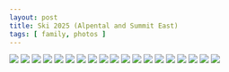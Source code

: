 ```yaml
---
layout: post
title: Ski 2025 (Alpental and Summit East)
tags: [ family, photos ]
---
```

<script src="https://ajax.googleapis.com/ajax/libs/jquery/1.11.1/jquery.min.js" ></script>
<link href="https://cdnjs.cloudflare.com/ajax/libs/fotorama/4.6.4/fotorama.min.css" rel="stylesheet">
<script src="https://cdnjs.cloudflare.com/ajax/libs/fotorama/4.6.4/fotorama.min.js" ></script>

<div class="fotorama"  data-fit="contain">
    <img src="https://lh3.googleusercontent.com/pw/AP1GczN-NtA0eXak5CJrg87PEYjaMKozJ6961mCR1VF-qEfJSOsV4oGxoGaew2L7WknB3MP3zUglE1pQrbgUv2ZQMreAJXdcQxmAAdZpB0nfCQRWymQqmSMg=s0">
    <img src="https://lh3.googleusercontent.com/pw/AP1GczNvCDjC1eD8Ddbu2JSqJnn-MIFOZHpPLMfEjQEoleZJbkZ9me5pBy5Ay_kvE5Irj_N9XCzXgMMY2CDwY0eoAHMXfA8E5NXx2J9KqoqvzymmMfLUk-cu=s0">
    <img src="https://lh3.googleusercontent.com/pw/AP1GczPFHKDoQvEuEeoSoszrnmUzLp5C8mtVnIzDy2nXhbvlW9EkB1s8HjOZ9rApkJL2nGrnqKCxkxcsKaLrPRnBkMY2UMEpu2By2zMQDT9hA7TizmvbFCAq=s0">
    <img src="https://lh3.googleusercontent.com/pw/AP1GczMrJHRHuFstbt0I5xUkAP_DmCCOAbwRYwp-nbl3GQBkJ67eWXk3RgFEQoRfqBBvIUy2tVGFJQhfL9ljltgijGa1SeLodcvIvA2nLhOi3AUKY3Fp11jR=s0">
    <img src="https://lh3.googleusercontent.com/pw/AP1GczMPGt2fOJg0p1Mlu2A9DS1kXB_KnvTcwjfwbvsS0IIhvcvvDg0Hk7O6PFXZcVnxSEz9UW24B8gNynSDrGaXnzpb-f9-HBZWr0UcUnbk7QYw9TuUZbld=s0">
    <img src="https://lh3.googleusercontent.com/pw/AP1GczOVR5E6ykW_6IujBHLUuIbM7P298xVGFGVOgzpXe-IWaO0YQdtpzvJhJpu8Mo_IZdX4raQUu3ti1-7rKVAj__0Q9NJWwNH0MyWC9zruyP8MrCGA--ZE=s0">
    <img src="https://lh3.googleusercontent.com/pw/AP1GczONVRgXeunqkt2isrW1E0qOFNTAL_4A1D30jS0t7GNRltoZhD4rgDsE_MllQK_NEUvEhACb0BjjPQM04KhEEyPLlcuIRoXqvrXnBTcm18uCOfsxzO3g=s0">
    <img src="https://lh3.googleusercontent.com/pw/AP1GczPm3WdT7WRXfWYyjOCZkKm7PhSEkfuk4irBD3JRaNnNZceZkWfoEAXDDE_soWv7etbh0XLQIvZgZU0S7ef94E-X364Or0yxy2IKODEOo106c1_wFQbo=s0">
    <img src="https://lh3.googleusercontent.com/pw/AP1GczMpCYaRlWQlmVUjuFDjJRiylli2UCKtOh4E_adNLWqfTpJ4avVrgjleHg25_pNqeXJX8GCJlOyJdK6EDj_ZVw4YGggSgCCXgLGW_FVXNhPCs1Dbsobq=s0">
    <img src="https://lh3.googleusercontent.com/pw/AP1GczPCG-eApVxr6TW0F9UqE4OCOmiFIQK2NCcLtzN1TUtPfz3AN5IgVB26JQDXYfwRaLij8nzOI2EeWkD1uN2zH5e1qWk-uOa68Q2jiPFQ4hZhrZS3jDl3=s0">
    <img src="https://lh3.googleusercontent.com/pw/AP1GczPulBQxrE9Dkg4IwfGc-BJjQYWKRynikOizlNkCoIfYym-ta1op8Z8d2SSZyhiVaC7bwT5No-nqg3yxk9P85Eb6fG8wqiee17xIY6HreMAN2CB5iM_v=s0">
    <img src="https://lh3.googleusercontent.com/pw/AP1GczMCAPFBfNS7PxeXSq8oKI-0QZ5KNCdWUqwDFM8OpOzF-dl9IO9IDcUz0DOMFQ0Pg27PR2XycbH6KHxuOLDridBA0qRk4TTNfMHrYLmQvQtx4nmRxuS3=s0">
    <img src="https://lh3.googleusercontent.com/pw/AP1GczNk_t4Tdm29QqvWIjj6jRbTgHwY9pqM2vsV2iVLAqhDsy0MxhF4-YMmwZmFhknA7f8pC781BUyiYiaaq8ca_c2rE1I_65f52t_Lf-AW_7I2TNYjt8ir=s0">
    <img src="https://lh3.googleusercontent.com/pw/AP1GczN4lGBG5LpoNcK4GEcf1PC40kF9IeJ2ZlnzfN_ahpUl-ruC-N8sG7-LbslL5tYH_UAWB4exjUA_wCut9VXpglWEXiInH5I8SLp6vWTHnS0UcRoypQ4s=s0">
    <img src="https://lh3.googleusercontent.com/pw/AP1GczNt2paRqLFJRvj40--MRnSVoajVkY6H5c5JcQf96r_7hTTnS_2Jqnv-AW4nPYg9Uee6jdRTSMG6TEy5BzST-4SGtF7V7uLSpbq-2UbUYeQ9vU_DcEht=s0">
    <img src="https://lh3.googleusercontent.com/pw/AP1GczMIMQYUHfxhkjK1Qv14eIjGDUnvjG1idkChnsd-RZwgh7cmvaCg7mTqurKh5JJeySANS4LNIFRwBnF1XvUVwlkV51wbR-tp7_GxovhrwAn6mxE5jYl8=s0">
    <img src="https://lh3.googleusercontent.com/pw/AP1GczMgEQySRBh6fuKJYs7qnNV2qX-EWxEaZ3P5c-XiDWLCl9HBrQaLg6BaWQhXPdiNcjXNH2w56hg_OIbAmdcsgaAG-FJPpepuHhyyS0KEY1sOrLueSox8=s0">
    <img src="https://lh3.googleusercontent.com/pw/AP1GczOsEVYqY0oetktpc_Dzg5b0mDm-LZiLhQtKJ0qiXADNWENJCAd81mkPujRJW5RFnzvIIwO6oW5HvtlydZidf74nozH3RqC4c3GYi-BEcDcEPn6xhWCv=s0">
    <img src="https://lh3.googleusercontent.com/pw/AP1GczPQ2hNDwExbo5Pakq8l1W5pffOBAXT7erOqqNkshKU2I2egsJ93b3gIBOwF4ZcoCrpQk7C5mokTTuNzYgizsAJiy26sQUI0_sI3gCen9uNp5Jmp5GKV=s0">
</div>